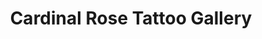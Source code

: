 ---
title: "Cardinal Rose Tattoo Gallery"
url: /asheboro/cardinal-rose-tattoo-gallery/
shop: Tattoo
---